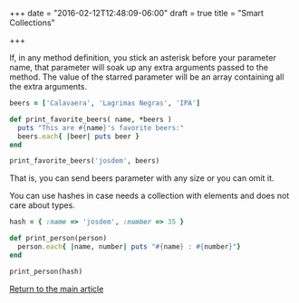 +++
date = "2016-02-12T12:48:09-06:00"
draft = true
title = "Smart Collections"

+++

If, in any method definition, you stick an asterisk before your parameter name, that parameter will soak up any extra arguments passed to the method. The value of the starred parameter will be an array containing all the extra arguments.

```ruby
beers = ['Calavaera', 'Lagrimas Negras', 'IPA']

def print_favorite_beers( name, *beers )
  puts "This are #{name}'s favorite beers:"
  beers.each{ |beer| puts beer }
end

print_favorite_beers('josdem', beers)
```

That is, you can send beers parameter with any size or you can omit it.

You can use hashes in case needs a collection with elements and does not care about types.

```ruby
hash = { :name => 'josdem', :number => 35 }

def print_person(person)
  person.each{ |name, number| puts "#{name} : #{number}"}
end

print_person(hash)
```


[Return to the main article](/techtalk/ruby)
